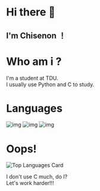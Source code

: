 # Hi there 👋
## I'm Chisenon ！
# Who am i ?
I'm a student at TDU.
<br>
I usually use Python and C  to study.

# Languages
![img](https://img.shields.io/badge/PYTHON-blue?style=for-the-badge&logo) ![img](https://img.shields.io/badge/CSS-blue?style=for-the-badge&logo) ![img](https://img.shields.io/badge/C-blue?style=for-the-badge&logo)

# Oops!
![Top Languages Card](https://github-readme-stats.vercel.app/api/top-langs/?username=Chisenon)

I don't use C much, do I?
<br>
Let's work harder!!!
